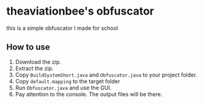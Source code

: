 # theaviationbee's obfuscator
this is a simple obfuscator I made for school
## How to use
1. Download the zip.
2. Extract the zip.
3. Copy `BuildSystemShort.java` and `Obfuscator.java` to your project folder.
4. Copy `default.mapping` to the target folder
5. Run `Obfuscator.java` and use the GUI.
6. Pay attention to the console. The output files will be there.